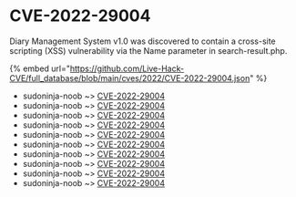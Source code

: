 # CVE-2022-29004

Diary Management System v1.0 was discovered to contain a cross-site scripting (XSS) vulnerability via the Name parameter in search-result.php.

{% embed url="https://github.com/Live-Hack-CVE/full_database/blob/main/cves/2022/CVE-2022-29004.json" %}


* sudoninja-noob ~> [CVE-2022-29004](https://www.alice-snow.ru/2022/database/cve-2022-29004/cve-2022-29004-sudoninja-noob)
* sudoninja-noob ~> [CVE-2022-29004](https://www.alice-snow.ru/2022/database/cve-2022-29004/cve-2022-29004-sudoninja-noob)
* sudoninja-noob ~> [CVE-2022-29004](https://www.alice-snow.ru/2022/database/cve-2022-29004/cve-2022-29004-sudoninja-noob)
* sudoninja-noob ~> [CVE-2022-29004](https://www.alice-snow.ru/2022/database/cve-2022-29004/cve-2022-29004-sudoninja-noob)
* sudoninja-noob ~> [CVE-2022-29004](https://www.alice-snow.ru/2022/database/cve-2022-29004/cve-2022-29004-sudoninja-noob)
* sudoninja-noob ~> [CVE-2022-29004](https://www.alice-snow.ru/2022/database/cve-2022-29004/cve-2022-29004-sudoninja-noob)
* sudoninja-noob ~> [CVE-2022-29004](https://www.alice-snow.ru/2022/database/cve-2022-29004/cve-2022-29004-sudoninja-noob)
* sudoninja-noob ~> [CVE-2022-29004](https://www.alice-snow.ru/2022/database/cve-2022-29004/cve-2022-29004-sudoninja-noob)
* sudoninja-noob ~> [CVE-2022-29004](https://www.alice-snow.ru/2022/database/cve-2022-29004/cve-2022-29004-sudoninja-noob)
* sudoninja-noob ~> [CVE-2022-29004](https://www.alice-snow.ru/2022/database/cve-2022-29004/cve-2022-29004-sudoninja-noob)
